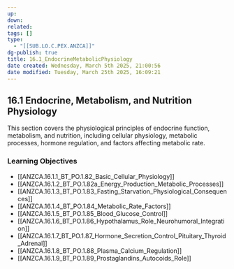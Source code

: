 ```yaml
---
up: 
down: 
related: 
tags: []
type:
  - "[[SUB.LO.C.PEX.ANZCA]]"
dg-publish: true
title: 16.1_EndocrineMetabolicPhysiology
date created: Wednesday, March 5th 2025, 21:00:56
date modified: Tuesday, March 25th 2025, 16:09:21
---
```


## 16.1 Endocrine, Metabolism, and Nutrition Physiology

This section covers the physiological principles of endocrine function, metabolism, and nutrition, including cellular physiology, metabolic processes, hormone regulation, and factors affecting metabolic rate.

### Learning Objectives

- [[ANZCA.16.1.1_BT_PO.1.82_Basic_Cellular_Physiology]]
- [[ANZCA.16.1.2_BT_PO.1.82a_Energy_Production_Metabolic_Processes]]
- [[ANZCA.16.1.3_BT_PO.1.83_Fasting_Starvation_Physiological_Consequences]]
- [[ANZCA.16.1.4_BT_PO.1.84_Metabolic_Rate_Factors]]
- [[ANZCA.16.1.5_BT_PO.1.85_Blood_Glucose_Control]]
- [[ANZCA.16.1.6_BT_PO.1.86_Hypothalamus_Role_Neurohumoral_Integration]]
- [[ANZCA.16.1.7_BT_PO.1.87_Hormone_Secretion_Control_Pituitary_Thyroid_Adrenal]]
- [[ANZCA.16.1.8_BT_PO.1.88_Plasma_Calcium_Regulation]]
- [[ANZCA.16.1.9_BT_PO.1.89_Prostaglandins_Autocoids_Role]]
